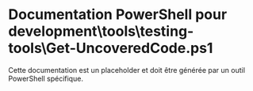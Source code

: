 # Documentation PowerShell pour development\tools\testing-tools\Get-UncoveredCode.ps1

Cette documentation est un placeholder et doit être générée par un outil PowerShell spécifique.
